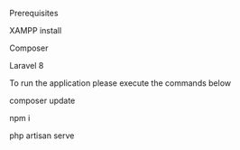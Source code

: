 Prerequisites

XAMPP install

Composer

Laravel 8



To run the application please execute the commands below

composer update

npm i

php artisan serve
